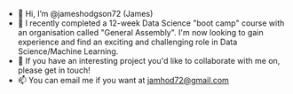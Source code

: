 - 👋 Hi, I’m @jameshodgson72 (James)
- 🌱 I recently completed a 12-week Data Science "boot camp" course with an organisation called "General Assembly".  I'm now looking to gain experience and find an exciting and challenging role in Data Science/Machine Learning.
- 💞️ If you have an interesting project you'd like to collaborate with me on, please get in touch!
- 📫 You can email me if you want at jamhod72@gmail.com

<!---
jameshodgson72/jameshodgson72 is a ✨ special ✨ repository because its `README.md` (this file) appears on your GitHub profile.
You can click the Preview link to take a look at your changes.
--->
